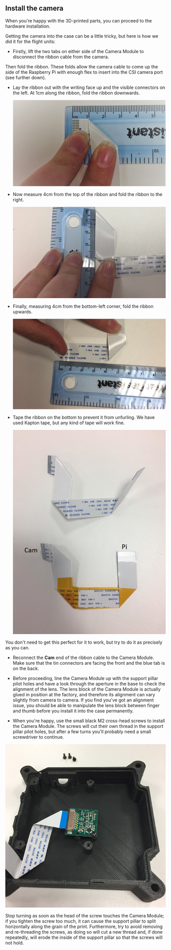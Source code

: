 ## Install the camera

When you're happy with the 3D-printed parts, you can proceed to the hardware installation.

Getting the camera into the case can be a little tricky, but here is how we did it for the flight units:

+ Firstly, lift the two tabs on either side of the Camera Module to disconnect the ribbon cable from the camera.

Then fold the ribbon. These folds allow the camera cable to come up the side of the Raspberry Pi with enough flex to insert into the CSI camera port (see further down).

+ Lay the ribbon out with the writing face up and the visible connectors on the left. At 1cm along the ribbon, fold the ribbon downwards.

  ![Fold down at 1cm](images/cam-fold1.png)

+ Now measure 4cm from the top of the ribbon and fold the ribbon to the right.

  ![Fold 4cm right](images/cam-fold2.png)

+ Finally, measuring 4cm from the bottom-left corner, fold the ribbon upwards.

  ![Fold 1cm](images/cam-fold3.png)

+ Tape the ribbon on the bottom to prevent it from unfurling. We have used Kapton tape, but any kind of tape will work fine.

  ![Camera with tape](images/cam-tape.png)

You don't need to get this perfect for it to work, but try to do it as precisely as you can.

+ Reconnect the **Cam** end of the ribbon cable to the Camera Module. Make sure that the tin connectors are facing the front and the blue tab is on the back.

+ Before proceeding, line the Camera Module up with the support pillar pilot holes and have a look through the aperture in the base to check the alignment of the lens. The lens block of the Camera Module is actually glued in position at the factory, and therefore its alignment can vary slightly from camera to camera. If you find you've got an alignment issue, you should be able to manipulate the lens block between finger and thumb before you install it into the case permanently.

+ When you're happy, use the small black M2 cross-head screws to install the Camera Module. The screws will cut their own thread in the support pillar pilot holes, but after a few turns you'll probably need a small screwdriver to continue.

![Screw in the camera](images/screw-in-camera.png)

Stop turning as soon as the head of the screw touches the Camera Module; if you tighten the screw too much, it can cause the support pillar to split horizontally along the grain of the print. Furthermore, try to avoid removing and re-threading the screws, as doing so will cut a new thread and, if done repeatedly, will erode the inside of the support pillar so that the screws will not hold.
